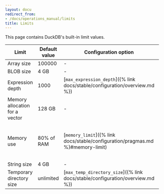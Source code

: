 ```yaml
---
layout: docu
redirect_from:
- /docs/operations_manual/limits
title: Limits
---
```


This page contains DuckDB's built-in limit values.

| Limit | Default value | Configuration option | Comment |
|---|---|---|---|
| Array size | 100000 | - | |
| BLOB size | 4 GB | - | |
| Expression depth | 1000 | [`max_expression_depth`]({% link docs/stable/configuration/overview.md %}) | |
| Memory allocation for a vector | 128 GB | - | |
| Memory use | 80% of RAM | [`memory_limit`]({% link docs/stable/configuration/pragmas.md %}#memory-limit) | Note: This limit only applies to the buffer manager. |
| String size | 4 GB | - | |
| Temporary directory size | unlimited | [`max_temp_directory_size`]({% link docs/stable/configuration/overview.md %}) | |
